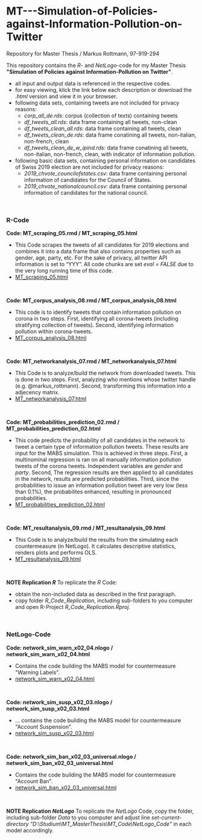# MT---Simulation-of-Policies-against-Information-Pollution-on-Twitter
Repository for Master Thesis / Markus Rottmann, 97-919-294

This repository contains the _R_- and _NetLogo_-code for my Master Thesis **"Simulation of Policies against Information-Pollution on Twitter"**.
+ all input and output data is referenced in the respective codes. 
+ for easy viewing, klick the link below each description or download the _.html_ version and view it in your browser.
+ following data sets, containing tweets are not included for privacy reasons:
  - _corp_all_de.rds_: corpus (collection of texts) containing tweets
  - _df_tweets_all.rds_: data frame containing all tweets, non-clean
  - _df_tweets_clean_all.rds_: data frame containing all tweets, clean
  - _df_tweets_clean_de.rds_: data frame conatining all tweets, non-italian, non-french, clean
  - _df_tweets_clean_de_w_ipind.rds_: data frame conatining all tweets, non-italian, non-french, clean, with indicator of information pollution. 
+ following basic data sets, containing personal information on candidates of Swiss 2019 election are not included for privacy reasons:
  - _2019_chvote_councilofstates.csv_: data frame containing personal information of candidates for the Council of States.
  - _2019_chvote_nationalcouncil.csv_:  data frame containing personal information of candidates for the national council.

&nbsp;

### R-Code
**Code: MT_scraping_05.rmd / MT_scraping_05.html**
+ This Code scrapes the tweets of all candidates for 2019 elections and combines it into a data frame that also contains properties such as gender, age, party, etc. For the sake of privacy, all twitter API information is set to “YYY”. All code chunks are set _eval = FALSE_ due to the very long running time of this code.
+ [MT_scraping_05.html](https://htmlpreview.github.io/?https://github.com/blueapu/MT---Simulation-of-Policies-against-Information-Pollution-on-Twitter/blob/main/R_Code_Replication/MT_scraping_05.html)

&nbsp;

**Code: MT_corpus_analysis_08.rmd / MT_corpus_analysis_08.html**
+ This code is to identify tweets that contain information pollution on corona in two steps. First, identifying all corona-tweets (including stratifying collection of tweets). Second, identifying information pollution within corona-tweets.
+ [MT_corpus_analysis_08.html](https://htmlpreview.github.io/?https://github.com/blueapu/MT---Simulation-of-Policies-against-Information-Pollution-on-Twitter/blob/main/R_Code_Replication/MT_corpusanalysis_08.html)

&nbsp;

**Code: MT_networkanalysis_07.rmd / MT_networkanalysis_07.html**
+ This Code is to analyze/build the network from downloaded tweets. This is done in two steps. First, analyzing who mentions whose twitter handle (e.g. @markus_rottmann). Second, transforming this information into a adjecency matrix.
+ [MT_networkanalysis_07.html](https://htmlpreview.github.io/?https://github.com/blueapu/MT---Simulation-of-Policies-against-Information-Pollution-on-Twitter/blob/main/R_Code_Replication/MT_networkanalysis_07.html)

&nbsp;

**Code: MT_probabilities_prediction_02.rmd / MT_probabilities_prediction_02.html**
+ This code predicts the probability of all candidates in the network to tweet a certain type of information pollution tweets. These results are input for the MABS simulation. This is achieved in three steps. First, a multinominal regression is ran on all manually information pollution tweets of the corona tweets. Independent variables are _gender_ and _party_. Second, The regression results are then applied to all candidates in the network, results are predicted probabilities. Third, since the probabilities to issue an information pollution tweet are very low (less than 0.1%), the probabilites enhanced, resulting in pronounced probabilities.
+ [MT_probabilities_prediction_02.html](https://htmlpreview.github.io/?https://github.com/blueapu/MT---Simulation-of-Policies-against-Information-Pollution-on-Twitter/blob/main/R_Code_Replication/MT_probabilities_prediction_02.html)

&nbsp;

**Code: MT_resultanalysis_09.rmd / MT_resultanalysis_09.html**
+ This Code is to analyze/build the results from the simulating each countermeasure (in NetLogo). It calculates descriptive statistics, renders plots and performs OLS. 
+ [MT_resultanalysis_09.html](https://htmlpreview.github.io/?https://github.com/blueapu/MT---Simulation-of-Policies-against-Information-Pollution-on-Twitter/blob/main/R_Code_Replication/MT_resultanalysis_09.html)

&nbsp;

**NOTE Replication _R_**  To replicate the _R_ Code:
+ obtain the non-included data as described in the first paragraph.
+ copy folder _R_Code_Replication_, including sub-folders to you computer and open R-Project _R_Code_Replication.Rproj_.

&nbsp;

### NetLogo-Code
**Code: network_sim_warn_x02_04.nlogo / network_sim_warn_x02_04.html**
+ Contains the code building the MABS model for countermeasure "Warning Labels".
+ [network_sim_warn_x02_04.html](https://htmlpreview.github.io/?https://github.com/blueapu/MT---Simulation-of-Policies-against-Information-Pollution-on-Twitter/blob/main/NetLogo_Code/network_sim_warn_x02_04%20code.html)

&nbsp;

**Code: network_sim_susp_x02_03.nlogo / network_sim_susp_x02_03.html**
+ ... contains the code building the MABS model for countermeasure "Account Suspension".
+ [network_sim_susp_x02_03.html](https://htmlpreview.github.io/?https://github.com/blueapu/MT---Simulation-of-Policies-against-Information-Pollution-on-Twitter/blob/main/NetLogo_Code/network_sim_susp_x02_03%20code.html)

&nbsp;

**Code: network_sim_ban_x02_03_universal.nlogo / network_sim_ban_x02_03_universal.html**
+ Contains the code building the MABS model for countermeasure "Account Ban".
+ [network_sim_ban_x02_03_universal.html](https://htmlpreview.github.io/?https://github.com/blueapu/MT---Simulation-of-Policies-against-Information-Pollution-on-Twitter/blob/main/NetLogo_Code/network_sim_ban_x02_03_universal%20code.html)

&nbsp;

**NOTE Replication _NetLogo_**  To replicate the _NetLogo_ Code, copy the folder, including sub-folder _Data_ to you computer and adjust line _set-current-directory "D:\\Studium\\MT_MasterThesis\\MT_Code\\NetLogo_Code"_ in each model accordingly.

